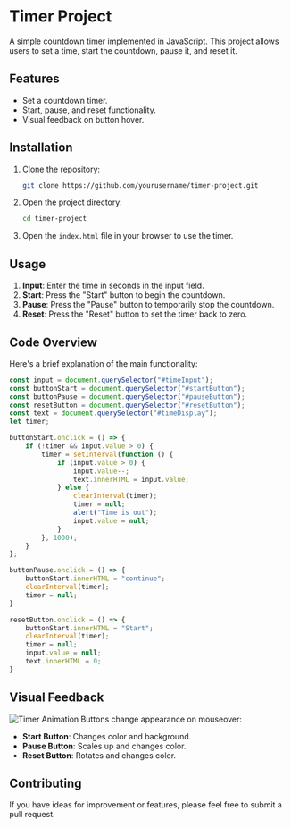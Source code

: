 # Timer Project

A simple countdown timer implemented in JavaScript. This project allows users to set a time, start the countdown, pause it, and reset it.

## Features

- Set a countdown timer.
- Start, pause, and reset functionality.
- Visual feedback on button hover.

## Installation

1. Clone the repository:

   ```bash
   git clone https://github.com/yourusername/timer-project.git
   ```

2. Open the project directory:

   ```bash
   cd timer-project
   ```

3. Open the `index.html` file in your browser to use the timer.

## Usage

1. **Input**: Enter the time in seconds in the input field.
2. **Start**: Press the "Start" button to begin the countdown.
3. **Pause**: Press the "Pause" button to temporarily stop the countdown.
4. **Reset**: Press the "Reset" button to set the timer back to zero.

## Code Overview

Here's a brief explanation of the main functionality:

```javascript
const input = document.querySelector("#timeInput");
const buttonStart = document.querySelector("#startButton");
const buttonPause = document.querySelector("#pauseButton");
const resetButton = document.querySelector("#resetButton");
const text = document.querySelector("#timeDisplay");
let timer;

buttonStart.onclick = () => {
    if (!timer && input.value > 0) {
        timer = setInterval(function () {
            if (input.value > 0) {
                input.value--;
                text.innerHTML = input.value;
            } else {
                clearInterval(timer);
                timer = null;
                alert("Time is out");
                input.value = null;
            }
        }, 1000);
    }
};

buttonPause.onclick = () => {
    buttonStart.innerHTML = "continue";
    clearInterval(timer);
    timer = null;
}

resetButton.onclick = () => {
    buttonStart.innerHTML = "Start";
    clearInterval(timer);
    timer = null;
    input.value = null;
    text.innerHTML = 0;
}
```

## Visual Feedback
![Timer Animation](img/gif.36.02.gif)
Buttons change appearance on mouseover:

- **Start Button**: Changes color and background.
- **Pause Button**: Scales up and changes color.
- **Reset Button**: Rotates and changes color.

## Contributing

If you have ideas for improvement or features, please feel free to submit a pull request.
